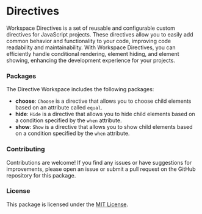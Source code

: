 # Directives

Workspace Directives is a set of reusable and configurable custom directives for JavaScript projects. These directives allow you to easily add common behavior and functionality to your code, improving code readability and maintainability. With Workspace Directives, you can efficiently handle conditional rendering, element hiding, and element showing, enhancing the development experience for your projects.

### Packages

The Directive Workspace includes the following packages:

- **choose**: `Choose` is a directive that allows you to choose child elements based on an attribute called `equal`.
- **hide**: `Hide` is a directive that allows you to hide child elements based on a condition specified by the `when` attribute.
- **show**: `Show` is a directive that allows you to show child elements based on a condition specified by the `when` attribute.

### Contributing

Contributions are welcome! If you find any issues or have suggestions for improvements, please open an issue or submit a pull request on the GitHub repository for this package.

### License

This package is licensed under the [MIT License](https://opensource.org/licenses/MIT).
